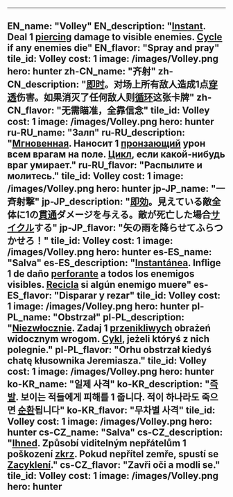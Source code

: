 ---

EN_name: "Volley"
EN_description: "<u><u>Instant</u></u>. Deal 1 <u>piercing</u> damage to visible enemies. <u><u>Cycle</u></u> if any enemies die"
EN_flavor: "Spray and pray"
tile_id: Volley
cost: 1
image: /images/Volley.png
hero: hunter
zh-CN_name: "齐射"
zh-CN_description: "<u><u>即时</u></u>。对场上所有敌人造成1点<u>穿透</u>伤害。如果消灭了任何敌人则<u><u>循环</u></u>这张卡牌"
zh-CN_flavor: "无需瞄准，全靠信念"
tile_id: Volley
cost: 1
image: /images/Volley.png
hero: hunter
ru-RU_name: "Залп"
ru-RU_description: "<u><u>Мгновенная</u></u>. Наносит 1 <u>пронзающий</u> урон всем врагам на поле. <u><u>Цикл</u></u>, если какой-нибудь враг умирает."
ru-RU_flavor: "Распылите и молитесь."
tile_id: Volley
cost: 1
image: /images/Volley.png
hero: hunter
jp-JP_name: "一斉射撃"
jp-JP_description: "<u><u>即効</u></u>。見えている敵全体に1の<u>貫通</u>ダメージを与える。敵が死亡した場合<u><u>サイクル</u></u>する"
jp-JP_flavor: "矢の雨を降らせてふらつかせろ！"
tile_id: Volley
cost: 1
image: /images/Volley.png
hero: hunter
es-ES_name: "Salva"
es-ES_description: "<u><u>Instantánea</u></u>. Inflige 1 de daño <u>perforante</u> a todos los enemigos visibles. <u><u>Recicla</u></u> si algún enemigo muere"
es-ES_flavor: "Disparar y rezar"
tile_id: Volley
cost: 1
image: /images/Volley.png
hero: hunter
pl-PL_name: "Obstrzał"
pl-PL_description: "<u><u>Niezwłocznie</u></u>. Zadaj 1 <u>przenikliwych</u> obrażeń widocznym wrogom. <u><u>Cykl</u></u>, jeżeli któryś z nich polegnie."
pl-PL_flavor: "Orhu obstrzał kiedyś chatę kłusownika Jeremiasza."
tile_id: Volley
cost: 1
image: /images/Volley.png
hero: hunter
ko-KR_name: "일제 사격"
ko-KR_description: "<u><u>즉발</u></u>. 보이는 적들에게 피해를 1 줍니다. 적이 하나라도 죽으면 <u><u>순환</u></u>됩니다"
ko-KR_flavor: "무차별 사격"
tile_id: Volley
cost: 1
image: /images/Volley.png
hero: hunter
cs-CZ_name: "Salva"
cs-CZ_description: "<u><u>Ihned</u></u>. Způsobí viditelným nepřátelům 1 poškození <u>zkrz</u>. Pokud nepřítel zemře, spustí se <u><u>Zacyklení</u></u>."
cs-CZ_flavor: "Zavři oči a modli se."
tile_id: Volley
cost: 1
image: /images/Volley.png
hero: hunter
---